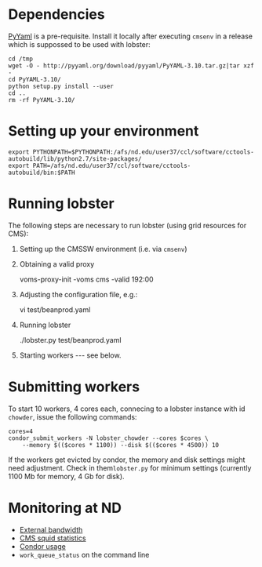 # Dependencies

[PyYaml](http://pyyaml.org/wiki/PyYAML) is a pre-requisite.  Install it
locally after executing `cmsenv` in a release which is suppossed to be used
with lobster:

    cd /tmp
    wget -O - http://pyyaml.org/download/pyyaml/PyYAML-3.10.tar.gz|tar xzf -
    cd PyYAML-3.10/
    python setup.py install --user
    cd ..
    rm -rf PyYAML-3.10/

# Setting up your environment

    export PYTHONPATH=$PYTHONPATH:/afs/nd.edu/user37/ccl/software/cctools-autobuild/lib/python2.7/site-packages/
    export PATH=/afs/nd.edu/user37/ccl/software/cctools-autobuild/bin:$PATH

# Running lobster

The following steps are necessary to run lobster (using grid resources for
CMS):

1. Setting up the CMSSW environment (i.e. via `cmsenv`)

2. Obtaining a valid proxy

    voms-proxy-init -voms cms -valid 192:00

3. Adjusting the configuration file, e.g.:

    vi test/beanprod.yaml

4. Running lobster

    ./lobster.py test/beanprod.yaml

5. Starting workers --- see below.

# Submitting workers

To start 10 workers, 4 cores each, connecing to a lobster instance with id
`chowder`, issue the following commands:

    cores=4
    condor_submit_workers -N lobster_chowder --cores $cores \
        --memory $(($cores * 1100)) --disk $(($cores * 4500)) 10

If the workers get evicted by condor, the memory and disk settings might need
adjustment.  Check in them`lobster.py` for minimum settings (currently 1100 Mb for
memory, 4 Gb for disk).

# Monitoring at ND

* [External bandwidth](http://prtg1.nm.nd.edu/sensor.htm?listid=491&timeout=60&id=505&position=0)
* [CMS squid statistics](http://wlcg-squid-monitor.cern.ch/snmpstats/indexcms.html)
* [Condor usage](http://condor.cse.nd.edu/condor_matrix.cgi)
* `work_queue_status` on the command line
